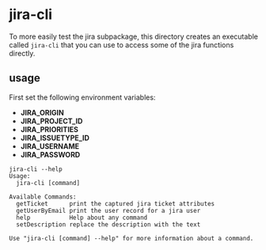 # jira-cli

To more easily test the jira subpackage, this directory creates an executable called `jira-cli` that you can use to access some of the jira functions directly.

## usage

First set the following environment variables:
- **JIRA_ORIGIN**
- **JIRA_PROJECT_ID**
- **JIRA_PRIORITIES**
- **JIRA_ISSUETYPE_ID**
- **JIRA_USERNAME**
- **JIRA_PASSWORD**

```
jira-cli --help
Usage:
  jira-cli [command]

Available Commands:
  getTicket      print the captured jira ticket attributes
  getUserByEmail print the user record for a jira user
  help           Help about any command
  setDescription replace the description with the text

Use "jira-cli [command] --help" for more information about a command.
```
